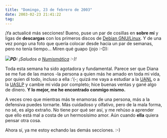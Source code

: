 ```yaml
---
title: "Domingo, 23 de febrero de 2003"
date: 2003-02-23 21:41:22
tag: 
---
```

<p>¡Ya actualicé más secciones! Bueno, puse un par de cosillas en <strong>sobre mí</strong> y ligas de <strong>descargas</strong> con los primeros discos de <a href="http://web.archive.org/web/20030410165512/http://www.debian.org/">Debian GNU/Linux</a>. Y de una vez pongo una foto que quería colocar desde hacia un par de semanas, pero no tenía tiempo&#8230; Miren qué guapo (jojo :-D):

</p>
<img src="http://web.archive.org/web/20030410165512/http://www.damog.org/damog.jpg"/><em><strong>PD:</strong> ¡Saludos a <a href="mailto:nistersita@hotmail.com">Numismática</a> :-)!</em><p>

Toda esta semana ha sido agotadora y fundamental. Parece ser que Diana se me fue de las manos -la persona a quien más he amado en toda mi vida, por quien dí todo, incluso a ella :&#8217;(-; quizá me vaya a estudiar a la <a href="http://web.archive.org/web/20030410165512/http://www.uanl.mx/">UANL</a> o a la <a href="http://web.archive.org/web/20030410165512/http://www.uaslp.mx/">UASLP</a> y cambie mi vida por completo; hice buenas ventas y gané algo de dinero. <strong>Y lo mejor, me he encontrado conmigo mismo.</strong>

A veces creo que mientras más te enamoras de una persona, más a la defensiva puedes tornarte. Más cuidadoso y olfativo, pero de la mala forma, no sé, es algo extraño. No tiene por qué ser así, y me rehúso a aprender que ello está mal a costa de un hermosísimo amor. Aún cuando <strong>ella</strong> quiera pensar otra cosa.

Ahora sí, ya me estoy echando las demás secciones. :-)

<em></em> </p>
